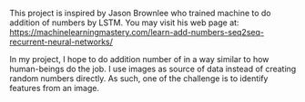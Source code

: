 This project is inspired by Jason Brownlee who trained machine to do addition of numbers by LSTM. You may visit his web page at:
https://machinelearningmastery.com/learn-add-numbers-seq2seq-recurrent-neural-networks/
 
In my project, I hope to do addition number of in a way similar to how human-beings do the job. I use images as source of data instead of creating random numbers directly. As such, one of the challenge is to identify features from an image.
